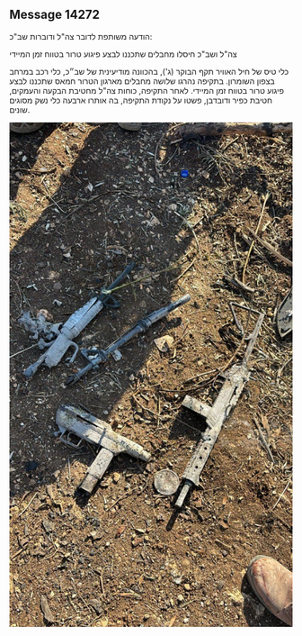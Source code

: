 ## Message 14272

הודעה משותפת לדובר צה"ל ודוברות שב"כ:

צה"ל ושב"כ חיסלו מחבלים שתכננו לבצע פיגוע טרור בטווח זמן המיידי

כלי טיס של חיל האוויר תקף הבוקר (ג'), בהכוונה מודיעינית של שב״כ, כלי רכב במרחב בצפון השומרון. בתקיפה נהרגו שלושה מחבלים מארגון הטרור חמאס שתכננו לבצע פיגוע טרור בטווח זמן המיידי.
לאחר התקיפה, כוחות צה"ל מחטיבת הבקעה והעמקים, חטיבת כפיר ודובדבן, פשטו על נקודת התקיפה, בה אותרו ארבעה כלי נשק מסוגים שונים.

![Photo](14272/14272_photo.jpg)
